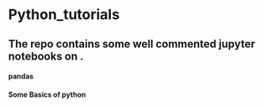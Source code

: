 # Python_tutorials
## The repo contains some well commented jupyter notebooks on .
#### pandas
#### Some Basics of python
